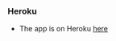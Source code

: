 ### Heroku
* The app is on Heroku [here](https://dashboard.heroku.com/apps/hotdog-client-team-07/deploy/heroku-git)

